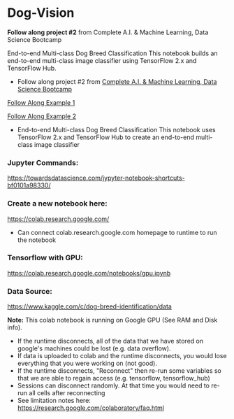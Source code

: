 # Dog-Vision

**Follow along project #2** from Complete A.I. & Machine Learning, Data Science Bootcamp

End-to-end Multi-class Dog Breed Classification This notebook builds an end-to-end multi-class image classifier using TensorFlow 2.x and TensorFlow Hub.

* Follow along project #2 from [Complete A.I. & Machine Learning, Data Science Bootcamp
](https://www.udemy.com/course/complete-machine-learning-and-data-science-zero-to-mastery/?utm_source=adwords&utm_medium=udemyads&utm_campaign=Search_DSA_Alpha_Prof_la.EN_cc.US&campaigntype=Search&portfolio=USA&language=EN&product=Course&test=&audience=DSA&topic=Data_Science&priority=Alpha&utm_content=deal4584&utm_term=_._ag_161389392715_._ad_696073743339_._kw__._de_c_._dm__._pl__._ti_dsa-1677974310676_._li_9017943_._pd__._&matchtype=&gad_source=1&gad_campaignid=21161092028&gbraid=0AAAAADROdO38tJa7GzNZwI_a_D3FRq41a&gclid=CjwKCAjwvuLDBhAOEiwAPtF0VoN5oSk0wJib_SeqCJ9aAxhKcnmyRW_qBHwDloDYyQ5mc3NPmbw4FhoCPE0QAvD_BwE&couponCode=PMNVD1525)

[Follow Along Example 1](https://colab.research.google.com/github/mrdbourke/zero-to-mastery-ml/blob/master/section-4-unstructured-data-projects/end-to-end-dog-vision-video.ipynb#scrollTo=1bqaEkVQOviP)

[Follow Along Example 2](https://colab.research.google.com/github/prathameshparit/dog_breed_prediction_model/blob/main/dog_breed_detection.ipynb#scrollTo=7EE1_vZ94Rho)

* End-to-end Multi-class Dog Breed Classification
This notebook uses TensorFlow 2.x and TensorFlow Hub to create an end-to-end multi-class image classifier  

### Jupyter Commands:
https://towardsdatascience.com/jypyter-notebook-shortcuts-bf0101a98330/

### Create a new notebook here:
https://colab.research.google.com/
* Can connect colab.research.google.com homepage to runtime to run the notebook

### Tensorflow with GPU:
https://colab.research.google.com/notebooks/gpu.ipynb

### Data Source:
https://www.kaggle.com/c/dog-breed-identification/data

**Note:** This colab notebook is running on Google GPU (See RAM and Disk info).
* If the runtime disconnects, all of the data that we have stored on google's machines could be lost (e.g. data overflow).
* If data is uploaded to colab and the runtime disconnects, you would lose everything that you were working on (not good).
* If the runtime disconnects, "Reconnect" then re-run some variables so that we are able to regain access (e.g. tensorflow, tensorflow_hub)
* Sessions can disconnect randomly. At that time you would need to re-run all cells after reconnecting
* See limitation notes here: https://research.google.com/colaboratory/faq.html
